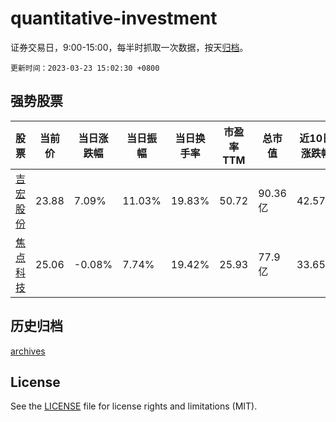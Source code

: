 # quantitative-investment

证券交易日，9:00-15:00，每半时抓取一次数据，按天[归档](archives)。

`更新时间：2023-03-23 15:02:30 +0800`

## 强势股票

|股票|当前价|当日涨跌幅|当日振幅|当日换手率|市盈率TTM|总市值|近10日涨跌幅|
|----|----|----|----|----|----|----|----|
|[吉宏股份](https://xueqiu.com/S/SZ002803)|23.88|7.09%|11.03%|19.83%|50.72|90.36亿|42.57%|
|[焦点科技](https://xueqiu.com/S/SZ002315)|25.06|-0.08%|7.74%|19.42%|25.93|77.9亿|33.65%|

## 历史归档

[archives](archives)

## License

See the [LICENSE](LICENSE) file for license rights and limitations (MIT).